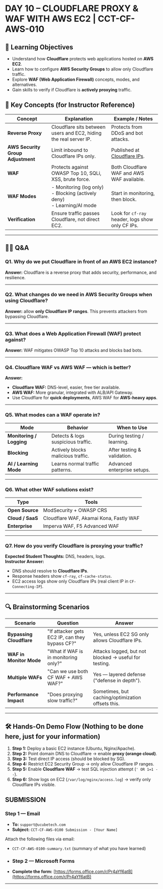 # DAY 10 – CLOUDFLARE PROXY & WAF WITH AWS EC2 | CCT-CF-AWS-010

## 🎯 Learning Objectives
- Understand how **Cloudflare** protects web applications hosted on **AWS EC2**.  
- Learn how to configure **AWS Security Groups** to allow only Cloudflare traffic.  
- Explore **WAF (Web Application Firewall)** concepts, modes, and alternatives.  
- Gain skills to verify if Cloudflare is **actively proxying** traffic.  


## 📘 Key Concepts (for Instructor Reference)

| Concept | Explanation | Example / Notes |
|---------|-------------|-----------------|
| **Reverse Proxy** | Cloudflare sits between users and EC2, hiding the real server IP. | Protects from DDoS and bot attacks. |
| **AWS Security Group Adjustment** | Limit inbound to Cloudflare IPs only. | Published at [Cloudflare IPs](https://www.cloudflare.com/ips). |
| **WAF** | Protects against OWASP Top 10, SQLi, XSS, brute force. | Both Cloudflare WAF and AWS WAF available. |
| **WAF Modes** | - Monitoring (log only)<br>- Blocking (actively deny)<br>- Learning/AI mode | Start in monitoring, then block. |
| **Verification** | Ensure traffic passes Cloudflare, not direct EC2. | Look for `cf-ray` header, logs show only CF IPs. |

---

## 🧑‍🏫 Q&A

### Q1. Why do we put Cloudflare in front of an AWS EC2 instance?  
**Answer:** Cloudflare is a reverse proxy that adds security, performance, and resilience.  

---

### Q2. What changes do we need in AWS Security Groups when using Cloudflare?  
**Answer:** allow **only Cloudflare IP ranges**. This prevents attackers from bypassing Cloudflare.  

---

### Q3. What does a Web Application Firewall (WAF) protect against?  
**Answer:**  WAF mitigates OWASP Top 10 attacks and blocks bad bots.  

---

### Q4. Cloudflare WAF vs AWS WAF — which is better?  
**Answer:**
- **Cloudflare WAF:** DNS-level, easier, free tier available.  
- **AWS WAF:** More granular, integrated with ALB/API Gateway.  
- Use Cloudflare for **quick deployments**, AWS WAF for **AWS-heavy apps**.  

---

### Q5. What modes can a WAF operate in?  
| Mode | Behavior | When to Use |
|------|----------|-------------|
| **Monitoring / Logging** | Detects & logs suspicious traffic. | During testing / learning. |
| **Blocking** | Actively blocks malicious traffic. | After testing & validation. |
| **AI / Learning Mode** | Learns normal traffic patterns. | Advanced enterprise setups. |

---

### Q6. What other WAF solutions exist?  
| Type | Tools |
|------|-------|
| **Open Source** | ModSecurity + OWASP CRS |
| **Cloud / SaaS** | Cloudflare WAF, Akamai Kona, Fastly WAF |
| **Enterprise** | Imperva WAF, F5 Advanced WAF |

---

### Q7. How do you verify Cloudflare is proxying your traffic?  
**Expected Student Thoughts:** DNS, headers, logs.  
**Instructor Answer:**  
- DNS should resolve to **Cloudflare IPs**.  
- Response headers show `cf-ray`, `cf-cache-status`.  
- EC2 access logs show only Cloudflare IPs (real client IP in `CF-Connecting-IP`).  

---

## 🔍 Brainstorming Scenarios

| Scenario | Question | Answer |
|----------|------------------|---------------------------|
| **Bypassing Cloudflare** | "If attacker gets EC2 IP, can they bypass CF?" | Yes, unless EC2 SG only allows Cloudflare IPs. |
| **WAF in Monitor Mode** | "What if WAF is in monitoring only?" | Attacks logged, but not blocked → useful for testing. |
| **Multiple WAFs** | "Can we use both CF WAF + AWS WAF?" | Yes — layered defense ("defense in depth"). |
| **Performance Impact** | "Does proxying slow traffic?" | Sometimes, but caching/optimization offsets this. |

---

## 🛠️ Hands-On Demo Flow (Nothing to be done here, just for your information)

1. **Step 1:** Deploy a basic EC2 instance (Ubuntu, Nginx/Apache).  
2. **Step 2:** Point domain DNS to Cloudflare → enable **proxy (orange cloud)**.  
3. **Step 3:** Test direct IP access (should be blocked by SG).  
4. **Step 4:** Restrict EC2 Security Group → only allow Cloudflare IP ranges.  
5. **Step 5:** Enable **Cloudflare WAF** → test SQL injection attempt (`' OR 1=1 --`).  
6. **Step 6:** Show logs on EC2 (`/var/log/nginx/access.log`) → verify only Cloudflare IPs visible.  


## SUBMISSION

### Step 1 — Email
- **To:** `support@ucubetech.com`  
- **Subject:** `CCT-CF-AWS-0100 Submission - [Your Name]`
  
Attach the following files via email:  
- `CCT-CF-AWS-0100-summary.txt` (summary of what you have learned)

- ### Step 2 — Microsoft Forms
- **Complete the form:** [https://forms.office.com/r/Pr4aYf6atB](https://forms.office.com/r/Pr4aYf6atB)
---


